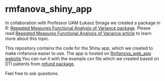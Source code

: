 # rmfanova_shiny_app
In collaboration with Professor UAM Łukasz Smaga we created a package in R:
[Repeated Measures Functional Analysis of Variance package](https://cran.r-project.org/web/packages/rmfanova/index.html).
Please read [Repeated Measures Functional Analysis of Variance article](https://sit.stat.gov.pl/SiT/2024/2/gus_sit_2024_02_katarzyna_kurylo_lukasz_smaga_functional_repeated_measures_analysis.pdf) to learn more about this topic. 

This repository contains the code for the Shiny app, which we created to make rmfanova easier to use. The app is hosted on [Rmfanova_web_app website](https://katarzynakurylo.shinyapps.io/Rmfanova_web_app/).You can run it with the example csv file which we created based on DTI patients from [refund package](https://CRAN.R-project.org/package=refund). 

Feel free to ask questions.
